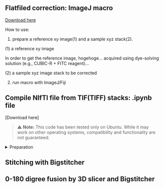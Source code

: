 ## Flatfiled correction: ImageJ macro
[Download here](https://github.com/dbsb-juntendo/descSPIM/blob/main/FlatfieldCorrection_IJmacro_ver230406.ijm)

How to use:
1. prepare a reference xy image(1) and a sample xyz stack(2). 

(1) a reference xy image

In order to get the reference image, hogehoge... acquired using dye-solving solution (e.g., CUBIC-R + FITC reagent)...

(2) a sample xyz image stack to be corrected

2. run macro with ImageJ/Fiji

## Compile NIfTI file from TIF(TIFF) stacks: .ipynb file
[Download here] 
> :warning: **Note:** This code has been tested only on Ubuntu. While it may work on other operating systems, compatibility and functionality are not guaranteed.

<details>
  <summary>Preparation</summary>

    - Install ImageMagick

    1. Update your package list and install the necessary dependencies

        ```bash
        sudo apt-get update
        sudo apt-get install -y software-properties-common wget
        ```

    2. Add the ImageMagick repository to your system

        ```bash
        wget -qO- https://www.imagemagick.org/download/ImageMagick.key | sudo apt-key add -
        sudo add-apt-repository "deb https://www.imagemagick.org/download/ubuntu focal main"
        ```

    3. Update your package list again to include the newly added repository

        ```bash
        sudo apt-get update
        ```

    4. Install ImageMagick

        ```bash
        sudo apt-get install -y imagemagick
        ```

    5. Verify the installation by checking the version

        ```bash
        magick -version
        ```

    The output should be like the following:

        ```bash
        Version: ImageMagick 7.X.Y-X Q16 x86_64 2023-04-08 https://imagemagick.org
        ```

    <summary>- Install C3D</summary>
    
    1. (Add your C3D installation instructions here)

</details>




## Stitching with Bigstitcher




## 0-180 digree fusion by 3D slicer and Bigstitcher
